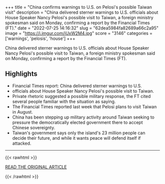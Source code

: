 +++
title = "China confirms warnings to U.S. on Pelosi's possible Taiwan visit"
description = "China delivered sterner warnings to U.S. officials about House Speaker Nancy Pelosi's possible visit to Taiwan, a foreign ministry spokesman said on Monday, confirming a report by the Financial Times (FT)."
date = "2022-07-25 14:16:32"
slug = "62dea5984fa82689a66c2a95"
image = "https://i.imgur.com/iUxW2M4.jpg"
score = "3146"
categories = ['warnings', 'pelosis', 'house']
+++

China delivered sterner warnings to U.S. officials about House Speaker Nancy Pelosi's possible visit to Taiwan, a foreign ministry spokesman said on Monday, confirming a report by the Financial Times (FT).

## Highlights

- Financial Times report: China delivered sterner warnings to U.S.
- officials about House Speaker Nancy Pelosi's possible visit to Taiwan.
- Private rhetoric suggested a possible military response, the FT cited several people familiar with the situation as saying.
- The Financial Times reported last week that Pelosi plans to visit Taiwan in August.
- China has been stepping up military activity around Taiwan seeking to pressure the democratically elected government there to accept Chinese sovereignty.
- Taiwan's government says only the island's 23 million people can decide their future, and while it wants peace will defend itself if attacked.

---

{{< rawhtml >}}
  <p class="article-category">
    <a target="_blank" href="https://www.reuters.com/world/china/china-confirms-warnings-us-pelosis-possible-taiwan-visit-2022-07-25/">READ THE ORIGINAL ARTICLE</a>
  </p>
{{< /rawhtml >}}
